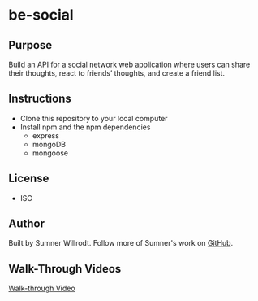 # be-social

## Purpose
Build an API for a social network web application where users can share their thoughts, react to friends’ thoughts, and create a friend list.

## Instructions
* Clone this repository to your local computer
* Install npm and the npm dependencies
  * express
  * mongoDB
  * mongoose

## License
* ISC 

## Author
Built by Sumner Willrodt. 
Follow more of Sumner's work on [GitHub](https://github.com/sumwillrodt).

## Walk-Through Videos
[Walk-through Video](https://drive.google.com/file/d/1oPd3g-fWjAhd4YgqL_ap8Qezl0ppu2zt/view?usp=sharing)